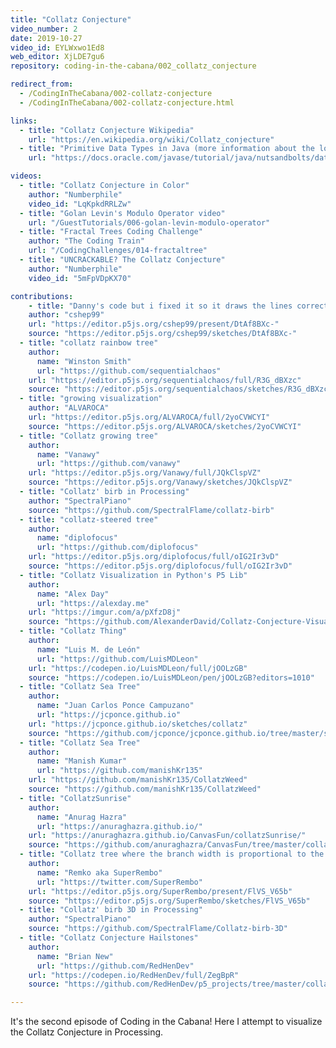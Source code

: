```yaml
---
title: "Collatz Conjecture"
video_number: 2
date: 2019-10-27
video_id: EYLWxwo1Ed8
web_editor: XjLDE7gu6
repository: coding-in-the-cabana/002_collatz_conjecture

redirect_from:
  - /CodingInTheCabana/002-collatz-conjecture
  - /CodingInTheCabana/002-collatz-conjecture.html

links:
  - title: "Collatz Conjecture Wikipedia"
    url: "https://en.wikipedia.org/wiki/Collatz_conjecture"
  - title: "Primitive Data Types in Java (more information about the long type)"
    url: "https://docs.oracle.com/javase/tutorial/java/nutsandbolts/datatypes.html"

videos:
  - title: "Collatz Conjecture in Color"
    author: "Numberphile"
    video_id: "LqKpkdRRLZw"
  - title: "Golan Levin's Modulo Operator video"
    url: "/GuestTutorials/006-golan-levin-modulo-operator"
  - title: "Fractal Trees Coding Challenge"
    author: "The Coding Train"
    url: "/CodingChallenges/014-fractaltree"
  - title: "UNCRACKABLE? The Collatz Conjecture"
    author: "Numberphile"
    video_id: "5mFpVDpKX70"

contributions:
    - title: "Danny's code but i fixed it so it draws the lines correctly."
    author: "cshep99"
    url: "https://editor.p5js.org/cshep99/present/DtAf8BXc-"
    source: "https://editor.p5js.org/cshep99/sketches/DtAf8BXc-"
  - title: "collatz rainbow tree"
    author:
      name: "Winston Smith"
      url: "https://github.com/sequentialchaos"
    url: "https://editor.p5js.org/sequentialchaos/full/R3G_dBXzc"
    source: "https://editor.p5js.org/sequentialchaos/sketches/R3G_dBXzc"
  - title: "growing visualization"
    author: "ALVAROCA"
    url: "https://editor.p5js.org/ALVAROCA/full/2yoCVWCYI"
    source: "https://editor.p5js.org/ALVAROCA/sketches/2yoCVWCYI"
  - title: "Collatz growing tree"
    author:
      name: "Vanawy"
      url: "https://github.com/vanawy"
    url: "https://editor.p5js.org/Vanawy/full/JQkClspVZ"
    source: "https://editor.p5js.org/Vanawy/sketches/JQkClspVZ"
  - title: "Collatz' birb in Processing"
    author: "SpectralPiano"
    source: "https://github.com/SpectralFlame/collatz-birb"
  - title: "collatz-steered tree"
    author:
      name: "diplofocus"
      url: "https://github.com/diplofocus"
    url: "https://editor.p5js.org/diplofocus/full/oIG2Ir3vD"
    source: "https://editor.p5js.org/diplofocus/full/oIG2Ir3vD"
  - title: "Collatz Visualization in Python's P5 Lib"
    author:
      name: "Alex Day"
      url: "https://alexday.me"
    url: "https://imgur.com/a/pXfzD8j"
    source: "https://github.com/AlexanderDavid/Collatz-Conjecture-Visualization"
  - title: "Collatz Thing"
    author:
      name: "Luis M. de León"
      url: "https://github.com/LuisMDLeon"
    url: "https://codepen.io/LuisMDLeon/full/jOOLzGB"
    source: "https://codepen.io/LuisMDLeon/pen/jOOLzGB?editors=1010"
  - title: "Collatz Sea Tree"
    author:
      name: "Juan Carlos Ponce Campuzano"
      url: "https://jcponce.github.io"
    url: "https://jcponce.github.io/sketches/collatz"
    source: "https://github.com/jcponce/jcponce.github.io/tree/master/sketches/collatz"
  - title: "Collatz Sea Tree"
    author:
      name: "Manish Kumar"
      url: "https://github.com/manishKr135"
    url: "https://github.com/manishKr135/CollatzWeed"
    source: "https://github.com/manishKr135/CollatzWeed"
  - title: "CollatzSunrise"
    author:
      name: "Anurag Hazra"
      url: "https://anuraghazra.github.io/"
    url: "https://anuraghazra.github.io/CanvasFun/collatzSunrise/"
    source: "https://github.com/anuraghazra/CanvasFun/tree/master/collatzSunrise"
  - title: "Collatz tree where the branch width is proportional to the number of times a number is used"
    author:
      name: "Remko aka SuperRembo"
      url: "https://twitter.com/SuperRembo"
    url: "https://editor.p5js.org/SuperRembo/present/FlVS_V65b"
    source: "https://editor.p5js.org/SuperRembo/sketches/FlVS_V65b"
  - title: "Collatz' birb 3D in Processing"
    author: "SpectralPiano"
    source: "https://github.com/SpectralFlame/Collatz-birb-3D"
  - title: "Collatz Conjecture Hailstones"
    author:
      name: "Brian New"
      url: "https://github.com/RedHenDev"
    url: "https://codepen.io/RedHenDev/full/ZegBpR"
    source: "https://github.com/RedHenDev/p5_projects/tree/master/collatzHailstorm"

---
```

It's the second episode of Coding in the Cabana! Here I attempt to visualize the Collatz Conjecture in Processing.
